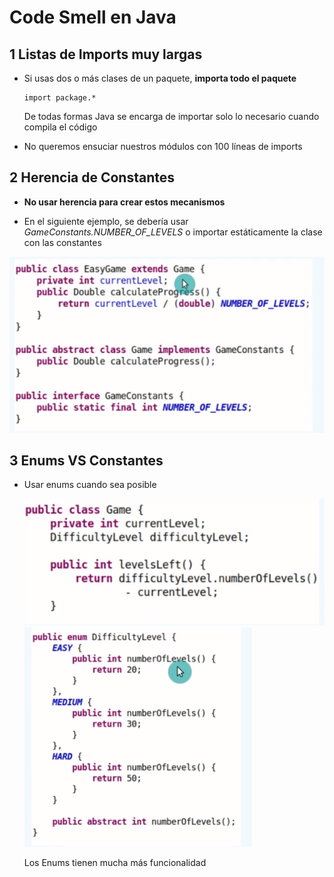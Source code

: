 # Code Smell en Java

## 1 Listas de Imports muy largas

+ Si usas dos o más clases de un paquete, **importa todo el paquete**

    ```
    import package.*
    ```

    De todas formas Java se encarga de importar solo lo necesario cuando compila el código

+ No queremos ensuciar nuestros módulos con 100 líneas de imports


## 2 Herencia de Constantes

+ **No usar herencia para crear estos mecanismos**

+ En el siguiente ejemplo, se debería usar _GameConstants.NUMBER_OF_LEVELS_ o importar estáticamente la clase con las constantes

![](/Images/2-Code-Smells/Screenshot%20Capture%20-%202023-11-08%20-%2010-10-02.png)

## 3 Enums VS Constantes

+ Usar enums cuando sea posible

    ![](/Images/2-Code-Smells/Screenshot%20Capture%20-%202023-11-08%20-%2010-36-59.png)
    ![](/Images/2-Code-Smells/Screenshot%20Capture%20-%202023-11-08%20-%2010-37-08.png)

    Los Enums tienen mucha más funcionalidad